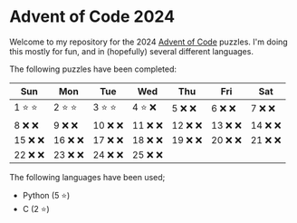 # Advent of Code 2024

Welcome to my repository for the 2024 [Advent of Code](https://adventofcode.com/) puzzles. I'm doing this mostly for fun, and in (hopefully) several different languages.

The following puzzles have been completed:

| Sun    | Mon    | Tue    | Wed    | Thu    | Fri    | Sat    |
| ------ | ------ | ------ | ------ | ------ | ------ | ------ |
| 1 ⭐️ ⭐️  | 2 ⭐️ ⭐️  | 3 ⭐️ ⭐️  | 4 ⭐️ ❌  | 5 ❌ ❌  | 6 ❌ ❌  | 7 ❌ ❌  |
| 8 ❌ ❌  | 9 ❌ ❌  | 10 ❌ ❌ | 11 ❌ ❌ | 12 ❌ ❌ | 13 ❌ ❌ | 14 ❌ ❌ |
| 15 ❌ ❌ | 16 ❌ ❌ | 17 ❌ ❌ | 18 ❌ ❌ | 19 ❌ ❌ | 20 ❌ ❌ | 21 ❌ ❌ |
| 22 ❌ ❌ | 23 ❌ ❌ | 24 ❌ ❌ | 25 ❌ ❌ |        |        |        |

The following languages have been used;
- Python (5 ⭐️)
- C (2 ⭐️)